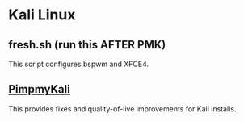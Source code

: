 # Kali Linux

## fresh.sh (run this AFTER PMK)
This script configures bspwm and XFCE4.

## [PimpmyKali](https://github.com/Dewalt-arch/pimpmykali)
This provides fixes and quality-of-live improvements for Kali installs.
